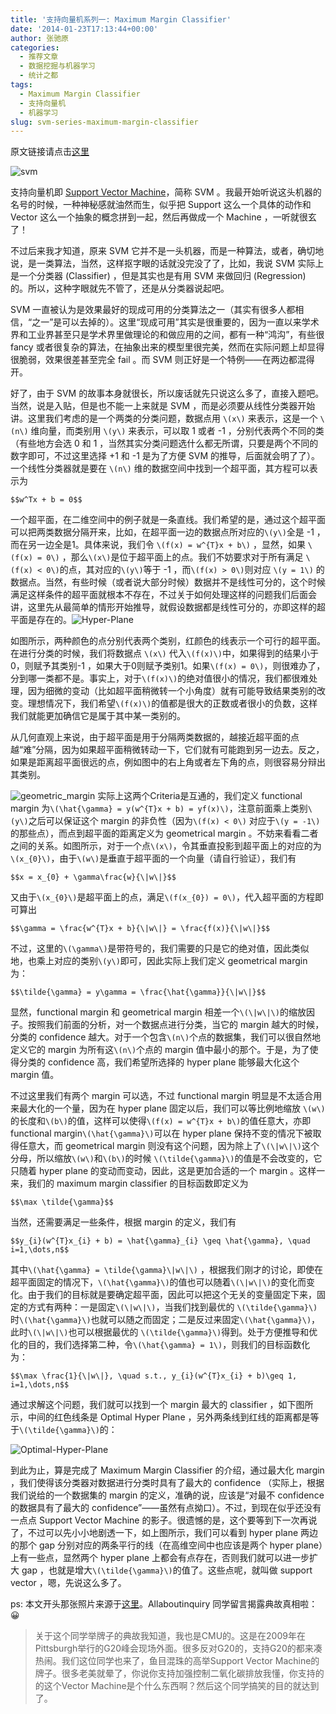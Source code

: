 ```yaml
---
title: '支持向量机系列一: Maximum Margin Classifier'
date: '2014-01-23T17:13:44+00:00'
author: 张驰原
categories:
  - 推荐文章
  - 数据挖掘与机器学习
  - 统计之都
tags:
  - Maximum Margin Classifier
  - 支持向量机
  - 机器学习
slug: svm-series-maximum-margin-classifier
---
```


原文链接请点击[这里](http://blog.pluskid.org/?p=632)
  
![svm](https://cos.name/wp-content/uploads/2014/01/svm.png)

支持向量机即 [Support Vector Machine](http://en.wikipedia.org/wiki/Support_vector_machine)，简称 SVM 。我最开始听说这头机器的名号的时候，一种神秘感就油然而生，似乎把 Support 这么一个具体的动作和 Vector 这么一个抽象的概念拼到一起，然后再做成一个 Machine ，一听就很玄了！

不过后来我才知道，原来 SVM 它并不是一头机器，而是一种算法，或者，确切地说，是一类算法，当然，这样抠字眼的话就没完没了了，比如，我说 SVM 实际上是一个分类器 (Classifier) ，但是其实也是有用 SVM 来做回归 (Regression) 的。所以，这种字眼就先不管了，还是从分类器说起吧。<!--more-->

SVM 一直被认为是效果最好的现成可用的分类算法之一（其实有很多人都相信，“之一”是可以去掉的）。这里“现成可用”其实是很重要的，因为一直以来学术界和工业界甚至只是学术界里做理论的和做应用的之间，都有一种“鸿沟”，有些很 fancy 或者很复杂的算法，在抽象出来的模型里很完美，然而在实际问题上却显得很脆弱，效果很差甚至完全 fail 。而 SVM 则正好是一个特例——在两边都混得开。

好了，由于 SVM 的故事本身就很长，所以废话就先只说这么多了，直接入题吧。当然，说是入贴，但是也不能一上来就是 SVM ，而是必须要从线性分类器开始讲。这里我们考虑的是一个两类的分类问题，数据点用 `\(x\)` 来表示，这是一个 `\(n\)` 维向量，而类别用 `\(y\)` 来表示，可以取 1 或者 -1 ，分别代表两个不同的类（有些地方会选 0 和 1 ，当然其实分类问题选什么都无所谓，只要是两个不同的数字即可，不过这里选择 +1 和 -1 是为了方便 SVM 的推导，后面就会明了了）。一个线性分类器就是要在 `\(n\)` 维的数据空间中找到一个超平面，其方程可以表示为
  
`$$w^Tx + b = 0$$`

一个超平面，在二维空间中的例子就是一条直线。我们希望的是，通过这个超平面可以把两类数据分隔开来，比如，在超平面一边的数据点所对应的`\(y\)`全是 -1 ，而在另一边全是1。具体来说，我们令 `\(f(x) = w^{T}x + b\)` ，显然，如果 `\(f(x) = 0\)` ，那么`\(x\)`是位于超平面上的点。我们不妨要求对于所有满足 `\(f(x) < 0\)`的点，其对应的`\(y\)`等于 -1 ，而`\(f(x) > 0\)`则对应 `\(y = 1\)` 的数据点。当然，有些时候（或者说大部分时候）数据并不是线性可分的，这个时候满足这样条件的超平面就根本不存在，不过关于如何处理这样的问题我们后面会讲，这里先从最简单的情形开始推导，就假设数据都是线性可分的，亦即这样的超平面是存在的。![Hyper-Plane](https://cos.name/wp-content/uploads/2014/01/Hyper-Plane.png)

如图所示，两种颜色的点分别代表两个类别，红颜色的线表示一个可行的超平面。在进行分类的时候，我们将数据点 `\(x\)` 代入`\(f(x)\)`中，如果得到的结果小于 0，则赋予其类别-1 ，如果大于0则赋予类别1。如果`\(f(x) = 0\)`，则很难办了，分到哪一类都不是。事实上，对于`\(f(x)\)`的绝对值很小的情况，我们都很难处理，因为细微的变动（比如超平面稍微转一个小角度）就有可能导致结果类别的改变。理想情况下，我们希望`\(f(x)\)`的值都是很大的正数或者很小的负数，这样我们就能更加确信它是属于其中某一类别的。

从几何直观上来说，由于超平面是用于分隔两类数据的，越接近超平面的点越“难”分隔，因为如果超平面稍微转动一下，它们就有可能跑到另一边去。反之，如果是距离超平面很远的点，例如图中的右上角或者左下角的点，则很容易分辩出其类别。

![geometric_margin](https://cos.name/wp-content/uploads/2014/01/geometric_margin.png) 实际上这两个Criteria是互通的，我们定义 functional margin 为`\(\hat{\gamma} = y(w^{T}x + b) = yf(x)\)`，注意前面乘上类别`\(y\)`之后可以保证这个 margin 的非负性（因为`\(f(x) < 0\)` 对应于`\(y = -1\)`的那些点），而点到超平面的距离定义为 geometrical margin 。不妨来看看二者之间的关系。如图所示，对于一个点`\(x\)`，令其垂直投影到超平面上的对应的为`\(x_{0}\)`，由于`\(w\)`是垂直于超平面的一个向量（请自行验证），我们有

`$$x = x_{0} + \gamma\frac{w}{\|w\|}$$`

又由于`\(x_{0}\)`是超平面上的点，满足`\(f(x_{0}) = 0\)`，代入超平面的方程即可算出
  
`$$\gamma = \frac{w^{T}x + b}{\|w\|} = \frac{f(x)}{\|w\|}$$`

不过，这里的`\(\gamma\)`是带符号的，我们需要的只是它的绝对值，因此类似地，也乘上对应的类别`\(y\)`即可，因此实际上我们定义 geometrical margin 为：
  
`$$\tilde{\gamma} = y\gamma = \frac{\hat{\gamma}}{\|w\|}$$`

显然，functional margin 和 geometrical margin 相差一个`\(\|w\|\)`的缩放因子。按照我们前面的分析，对一个数据点进行分类，当它的 margin 越大的时候，分类的 confidence 越大。对于一个包含`\(n\)`个点的数据集，我们可以很自然地定义它的 margin 为所有这`\(n\)`个点的 margin 值中最小的那个。于是，为了使得分类的 confidence 高，我们希望所选择的 hyper plane 能够最大化这个 margin 值。

不过这里我们有两个 margin 可以选，不过 functional margin 明显是不太适合用来最大化的一个量，因为在 hyper plane 固定以后，我们可以等比例地缩放 `\(w\)`的长度和`\(b\)`的值，这样可以使得`\(f(x) = w^{T}x + b\)`的值任意大，亦即 functional margin`\(\hat{\gamma}\)`可以在 hyper plane 保持不变的情况下被取得任意大，而 geometrical margin 则没有这个问题，因为除上了`\(\|w\|\)`这个分母，所以缩放`\(w\)`和`\(b\)`的时候 `\(\tilde{\gamma}\)`的值是不会改变的，它只随着 hyper plane 的变动而变动，因此，这是更加合适的一个 margin 。这样一来，我们的 maximum margin classifier 的目标函数即定义为
  
`$$\max \tilde{\gamma}$$`

当然，还需要满足一些条件，根据 margin 的定义，我们有
  
`$$y_{i}(w^{T}x_{i} + b) = \hat{\gamma}_{i} \geq \hat{\gamma}, \quad i=1,\dots,n$$`

其中`\(\hat{\gamma} = \tilde{\gamma}\|w\|\)` ，根据我们刚才的讨论，即使在超平面固定的情况下，`\(\hat{\gamma}\)`的值也可以随着`\(\|w\|\)`的变化而变化。由于我们的目标就是要确定超平面，因此可以把这个无关的变量固定下来，固定的方式有两种：一是固定`\(\|w\|\)`，当我们找到最优的 `\(\tilde{\gamma}\)`时`\(\hat{\gamma}\)`也就可以随之而固定；二是反过来固定`\(\hat{\gamma}\)`，此时`\(\|w\|\)`也可以根据最优的 `\(\tilde{\gamma}\)`得到。处于方便推导和优化的目的，我们选择第二种，令`\(\hat{\gamma} = 1\)`，则我们的目标函数化为：
  
`$$\max \frac{1}{\|w\|}, \quad s.t., y_{i}(w^{T}x_{i} + b)\geq 1, i=1,\dots,n$$`

通过求解这个问题，我们就可以找到一个 margin 最大的 classifier ，如下图所示，中间的红色线条是 Optimal Hyper Plane ，另外两条线到红线的距离都是等于`\(\tilde{\gamma}\)`的：

![Optimal-Hyper-Plane](https://cos.name/wp-content/uploads/2014/01/Optimal-Hyper-Plane.png)

到此为止，算是完成了 Maximum Margin Classifier 的介绍，通过最大化 margin ，我们使得该分类器对数据进行分类时具有了最大的 confidence （实际上，根据我们说给的一个数据集的 margin 的定义，准确的说，应该是“对最不 confidence 的数据具有了最大的 confidence”——虽然有点拗口）。不过，到现在似乎还没有一点点 Support Vector Machine 的影子。很遗憾的是，这个要等到下一次再说了，不过可以先小小地剧透一下，如上图所示，我们可以看到 hyper plane 两边的那个 gap 分别对应的两条平行的线（在高维空间中也应该是两个 hyper plane）上有一些点，显然两个 hyper plane 上都会有点存在，否则我们就可以进一步扩大 gap ，也就是增大`\(\tilde{\gamma}\)`的值了。这些点呢，就叫做 support vector ，嗯，先说这么多了。

ps: 本文开头那张照片来源于[这里](http://www.cs.cmu.edu/~bsettles/)。Allaboutinquiry 同学留言揭露典故真相啦： 😀

> 关于这个同学举牌子的典故我知道，我也是CMU的。这是在2009年在Pittsburgh举行的G20峰会现场外面。很多反对G20的，支持G20的都来凑热闹。我们这位同学也来了，鱼目混珠的高举Support Vector Machine的牌子。很多老美就晕了，你说你支持加强控制二氧化碳排放我懂，你支持的的这个Vector Machine是个什么东西啊？然后这个同学搞笑的目的就达到了。
